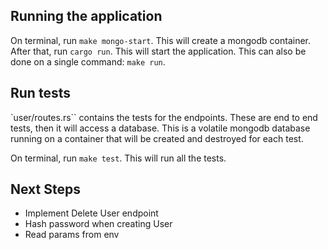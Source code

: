 ## Running the application
On terminal, run `make mongo-start`. This will create a mongodb container.
After that, run `cargo run`. This will start the application.
This can also be done on a single command: `make run`.

## Run tests
`user/routes.rs`` contains the tests for the endpoints.
These are end to end tests, then it will access a database.
This is a volatile mongodb database running on a container that will be created and destroyed for each test.

On terminal, run `make test`. This will run all the tests.

## Next Steps

- Implement Delete User endpoint
- Hash password when creating User
- Read params from env
